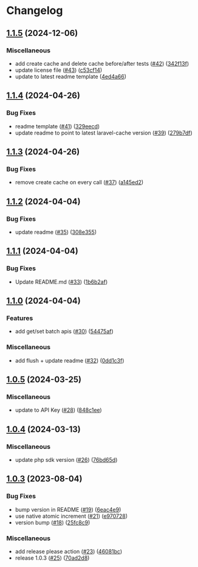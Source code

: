 # Changelog

## [1.1.5](https://github.com/momentohq/laravel-cache/compare/v1.1.4...v1.1.5) (2024-12-06)


### Miscellaneous

* add create cache and delete cache before/after tests ([#42](https://github.com/momentohq/laravel-cache/issues/42)) ([342f13f](https://github.com/momentohq/laravel-cache/commit/342f13f0a0278b79469ca48b8eb580f4ed699dd3))
* update license file ([#43](https://github.com/momentohq/laravel-cache/issues/43)) ([c53cf14](https://github.com/momentohq/laravel-cache/commit/c53cf14c80555518457ade48b09d1999efd7093c))
* update to latest readme template ([4ed4a66](https://github.com/momentohq/laravel-cache/commit/4ed4a664552e1e0bdc177065958b3e0e8cab2b12))

## [1.1.4](https://github.com/momentohq/laravel-cache/compare/v1.1.3...v1.1.4) (2024-04-26)


### Bug Fixes

* readme template ([#41](https://github.com/momentohq/laravel-cache/issues/41)) ([329eecd](https://github.com/momentohq/laravel-cache/commit/329eecdec8e2690404725011bc487975331582f1))
* update readme to point to latest laravel-cache version ([#39](https://github.com/momentohq/laravel-cache/issues/39)) ([279b7df](https://github.com/momentohq/laravel-cache/commit/279b7df44e98f344b7008b672acba5ac6c377117))

## [1.1.3](https://github.com/momentohq/laravel-cache/compare/v1.1.2...v1.1.3) (2024-04-26)


### Bug Fixes

* remove create cache on every call ([#37](https://github.com/momentohq/laravel-cache/issues/37)) ([a145ed2](https://github.com/momentohq/laravel-cache/commit/a145ed29ced14645ee4806f1edbed1648ccf2761))

## [1.1.2](https://github.com/momentohq/laravel-cache/compare/v1.1.1...v1.1.2) (2024-04-04)


### Bug Fixes

* update readme ([#35](https://github.com/momentohq/laravel-cache/issues/35)) ([308e355](https://github.com/momentohq/laravel-cache/commit/308e355fc8703ded9a69de5b78ec3b9edd8c2b99))

## [1.1.1](https://github.com/momentohq/laravel-cache/compare/v1.1.0...v1.1.1) (2024-04-04)


### Bug Fixes

* Update README.md ([#33](https://github.com/momentohq/laravel-cache/issues/33)) ([1b6b2af](https://github.com/momentohq/laravel-cache/commit/1b6b2af3c4cf7ae0932af9effc9b0e609bfa47df))

## [1.1.0](https://github.com/momentohq/laravel-cache/compare/v1.0.5...v1.1.0) (2024-04-04)


### Features

* add get/set batch apis ([#30](https://github.com/momentohq/laravel-cache/issues/30)) ([54475af](https://github.com/momentohq/laravel-cache/commit/54475af96da68e205ab35db1b60c5515befe6afa))


### Miscellaneous

* add flush + update readme ([#32](https://github.com/momentohq/laravel-cache/issues/32)) ([0dd1c3f](https://github.com/momentohq/laravel-cache/commit/0dd1c3f446ee61c5a5cfc5f833244cccb3adf85e))

## [1.0.5](https://github.com/momentohq/laravel-cache/compare/v1.0.4...v1.0.5) (2024-03-25)


### Miscellaneous

* update to API Key ([#28](https://github.com/momentohq/laravel-cache/issues/28)) ([848c1ee](https://github.com/momentohq/laravel-cache/commit/848c1ee7975bd7c8c6a5866648d126af228e4307))

## [1.0.4](https://github.com/momentohq/laravel-cache/compare/v1.0.3...v1.0.4) (2024-03-13)


### Miscellaneous

* update php sdk version ([#26](https://github.com/momentohq/laravel-cache/issues/26)) ([76bd65d](https://github.com/momentohq/laravel-cache/commit/76bd65d27fbf8886438dea572de8830c7e9ae2a9))

## [1.0.3](https://github.com/momentohq/laravel-cache/compare/v1.0.0...v1.0.3) (2023-08-04)


### Bug Fixes

* bump version in README ([#19](https://github.com/momentohq/laravel-cache/issues/19)) ([6eac4e9](https://github.com/momentohq/laravel-cache/commit/6eac4e96087b902afe548fac4578f5707d6c1d9d))
* use native atomic increment ([#21](https://github.com/momentohq/laravel-cache/issues/21)) ([e970728](https://github.com/momentohq/laravel-cache/commit/e9707289c81df36a3e88092a5f852e3fa80aba85))
* version bump ([#18](https://github.com/momentohq/laravel-cache/issues/18)) ([25fc8c9](https://github.com/momentohq/laravel-cache/commit/25fc8c909b0b4520027abb19e2d1d0e7d8d85281))


### Miscellaneous

* add release please action ([#23](https://github.com/momentohq/laravel-cache/issues/23)) ([46081bc](https://github.com/momentohq/laravel-cache/commit/46081bcff8118a96dd5212f1a38d7e6a4e929e6f))
* release 1.0.3 ([#25](https://github.com/momentohq/laravel-cache/issues/25)) ([70ad2d8](https://github.com/momentohq/laravel-cache/commit/70ad2d8402096cfca05ac6962729af6c61c28cce))
